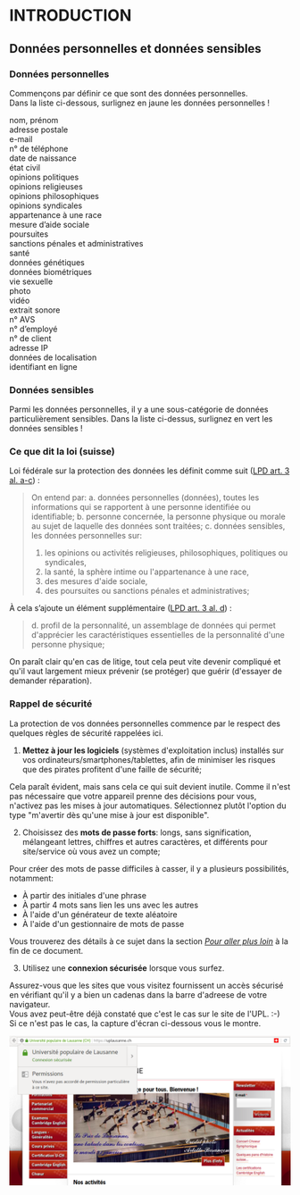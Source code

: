 # INTRODUCTION

## Données personnelles et données sensibles

### Données personnelles

Commençons par définir ce que sont des données personnelles.   
Dans la liste ci-dessous, surlignez en jaune les données personnelles !   

nom, prénom   
adresse postale   
e-mail   
n° de téléphone   
date de naissance   
état civil   
opinions politiques   
opinions religieuses   
opinions philosophiques   
opinions syndicales   
appartenance à une race   
mesure d’aide sociale   
poursuites   
sanctions pénales et administratives   
santé   
données génétiques   
données biométriques   
vie sexuelle   
photo   
vidéo   
extrait sonore   
n° AVS   
n° d’employé   
n° de client   
adresse IP   
données de localisation   
identifiant en ligne   


### Données sensibles

Parmi les données personnelles, il y a une sous-catégorie de données particulièrement sensibles. Dans la liste ci-dessus, surlignez en vert les données sensibles !


### Ce que dit la loi (suisse)

Loi fédérale sur la protection des données les définit comme suit ([LPD art. 3 al. a-c](https://www.admin.ch/opc/fr/classified-compilation/19920153/index.html#a3)) :

> On entend par:
> a. données personnelles (données), toutes les informations qui se rapportent à une personne identifiée ou identifiable;
> b. personne concernée, la personne physique ou morale au sujet de laquelle des données sont traitées;
> c. données sensibles, les données personnelles sur: 
>   1. les opinions ou activités religieuses, philosophiques, politiques ou syndicales,
>   2. la santé, la sphère intime ou l'appartenance à une race,
>   3. des mesures d'aide sociale,
>   4. des poursuites ou sanctions pénales et administratives;

À cela s’ajoute un élément supplémentaire ([LPD art. 3 al. d](https://www.admin.ch/opc/fr/classified-compilation/19920153/index.html#a3)) :

> d. profil de la personnalité, un assemblage de données qui permet d'apprécier les caractéristiques essentielles de la personnalité d'une personne physique;

On paraît clair qu'en cas de litige, tout cela peut vite devenir compliqué et qu'il vaut largement mieux prévenir (se protéger) que guérir (d'essayer de demander réparation).


### Rappel de sécurité

La protection de vos données personnelles commence par le respect des quelques règles de sécurité rappelées ici.

1. **Mettez à jour les logiciels** (systèmes d'exploitation inclus) installés sur vos ordinateurs/smartphones/tablettes, afin de minimiser les risques que des pirates profitent d'une faille de sécurité;

Cela paraît évident, mais sans cela ce qui suit devient inutile. Comme il n'est pas nécessaire que votre appareil prenne des décisions pour vous, n'activez pas les mises à jour automatiques. Sélectionnez plutôt l'option du type "m'avertir dès qu'une mise à jour est disponible".


2. Choisissez des **mots de passe forts**: longs, sans signification, mélangeant lettres, chiffres et autres caractères, et différents pour site/service où vous avez un compte;

Pour créer des mots de passe difficiles à casser, il y a plusieurs possibilités, notamment:   

   * À partir des initiales d'une phrase
   * À partir 4 mots sans lien les uns avec les autres
   * À l'aide d'un générateur de texte aléatoire
   * À l'aide d'un gestionnaire de mots de passe

Vous trouverez des détails à ce sujet dans la section [*Pour aller plus loin*](05-pour-aller-plus-loin.md) à la fin de ce document.


3. Utilisez une **connexion sécurisée** lorsque vous surfez.

Assurez-vous que les sites que vous visitez fournissent un accès sécurisé en vérifiant qu'il y a bien un cadenas dans la barre d'adreese de votre navigateur.   
Vous avez peut-être déjà constaté que c'est le cas sur le site de l'UPL. :-)   
Si ce n'est pas le cas, la capture d'écran ci-dessous vous le montre.

![Connexion sécurisée au site de l'UPL](img/https.png)


